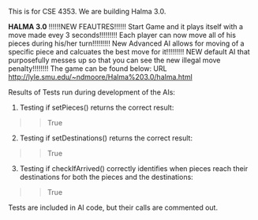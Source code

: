 This is for CSE 4353.
We are building Halma 3.0.

********************************HALMA 3.0********************************
!!!!!!NEW FEAUTRES!!!!!!
Start Game and it plays itself with a move made evey 3 seconds!!!!!!!!!
Each player can now move all of his pieces during his/her turn!!!!!!!!!
New Advanced AI allows for moving of a specific piece and calcuates the best move for it!!!!!!!!!
NEW default AI that purposefully messes up so that you can see the new illegal move penalty!!!!!!!!
The game can be found below:
URL http://lyle.smu.edu/~ndmoore/Halma%203.0/halma.html

Results of Tests run during development of the AIs:
1) Testing if setPieces() returns the correct result:
>> True
2) Testing if setDestinations() returns the correct result:
>> True
3) Testing if checkIfArrived() correctly identifies when pieces reach
their destinations for both the pieces and the destinations:
>> True

Tests are included in AI code, but their calls are commented out.

